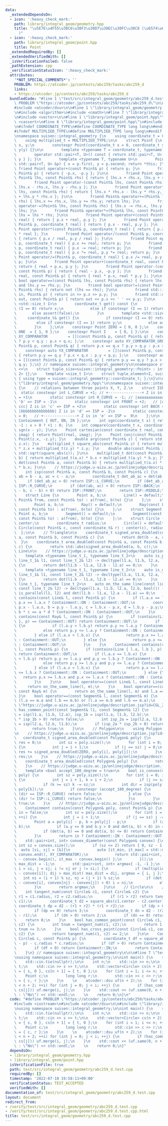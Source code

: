 ```yaml
---
data:
  _extendedDependsOn:
  - icon: ':heavy_check_mark:'
    path: library/integral_geom/geometry.hpp
    title: "\u5E7E\u4F55\u30C6\u30F3\u30D7\u30EC\u30FC\u30C8 (\u6574\u6570\u5EA7\u6A19\
      )"
  - icon: ':heavy_check_mark:'
    path: library/integral_geom/point.hpp
    title: Point
  _extendedRequiredBy: []
  _extendedVerifiedWith: []
  _isVerificationFailed: false
  _pathExtension: cpp
  _verificationStatusIcon: ':heavy_check_mark:'
  attributes:
    '*NOT_SPECIAL_COMMENTS*': ''
    PROBLEM: https://atcoder.jp/contests/abc259/tasks/abc259_d
    links:
    - https://atcoder.jp/contests/abc259/tasks/abc259_d
  bundledCode: "#line 1 \"test/src/integral_geom/geometry/abc259_d.test.cpp\"\n#define\
    \ PROBLEM \"https://atcoder.jp/contests/abc259/tasks/abc259_d\"\n\n#include <iostream>\n\
    #include <atcoder/dsu>\n\n#line 1 \"library/integral_geom/geometry.hpp\"\n\n\n\
    \n#include <algorithm>\n#include <cmath>\n#line 7 \"library/integral_geom/geometry.hpp\"\
    \n#include <vector>\n\n#line 1 \"library/integral_geom/point.hpp\"\n\n\n\n#include\
    \ <cassert>\n#line 6 \"library/integral_geom/point.hpp\"\n#include <utility>\n\
    \n#ifndef COORDINATE_TYPE\n#define COORDINATE_TYPE long long\n#endif // COORDINATE_TYPE\n\
    #ifndef MULTIPLIED_TYPE\n#define MULTIPLIED_TYPE long long\n#endif // MULTIPLIED_TYPE\n\
    \nnamespace suisen::integral_geometry {\n    using coordinate_t = COORDINATE_TYPE;\n\
    \    using multiplied_t = MULTIPLIED_TYPE;\n\n    struct Point {\n        coordinate_t\
    \ x, y;\n        constexpr Point(coordinate_t x = 0, coordinate_t y = 0) : x(x),\
    \ y(y) {}\n\n        template <typename T = coordinate_t, typename U = coordinate_t>\n\
    \        operator std::pair<T, U>() const { return std::pair<T, U> { T{ x }, U{\
    \ y } }; }\n        template <typename T, typename U>\n        Point& operator=(const\
    \ std::pair<T, U> &p) { x = p.first, y = p.second; return *this; }\n\n       \
    \ friend Point operator+(const Point& p) { return p; }\n        friend Point operator-(const\
    \ Point& p) { return { -p.x, -p.y }; }\n\n        friend Point operator+(const\
    \ Point& lhs, const Point& rhs) { return { lhs.x + rhs.x, lhs.y + rhs.y }; }\n\
    \        friend Point operator-(const Point& lhs, const Point& rhs) { return {\
    \ lhs.x - rhs.x, lhs.y - rhs.y }; }\n        friend Point operator*(const Point&\
    \ lhs, const Point& rhs) { return { lhs.x * rhs.x - lhs.y * rhs.y, lhs.x * rhs.y\
    \ + lhs.y * rhs.x }; }\n\n        friend Point& operator+=(Point& lhs, const Point&\
    \ rhs) { lhs.x += rhs.x, lhs.y += rhs.y; return lhs; }\n        friend Point&\
    \ operator-=(Point& lhs, const Point& rhs) { lhs.x -= rhs.x, lhs.y -= rhs.y; return\
    \ lhs; }\n        friend Point& operator*=(Point& lhs, const Point& rhs) { return\
    \ lhs = lhs * rhs; }\n\n        friend Point operator+(const Point& p, coordinate_t\
    \ real) { return { p.x + real, p.y }; }\n        friend Point operator-(const\
    \ Point& p, coordinate_t real) { return { p.x - real, p.y }; }\n        friend\
    \ Point operator*(const Point& p, coordinate_t real) { return { p.x * real, p.y\
    \ * real }; }\n        friend Point operator/(const Point& p, coordinate_t real)\
    \ { return { p.x / real, p.y / real }; }\n\n        friend Point operator+=(Point&\
    \ p, coordinate_t real) { p.x += real; return p; }\n        friend Point operator-=(Point&\
    \ p, coordinate_t real) { p.x -= real; return p; }\n        friend Point operator*=(Point&\
    \ p, coordinate_t real) { p.x *= real, p.y *= real; return p; }\n        friend\
    \ Point operator/=(Point& p, coordinate_t real) { p.x /= real, p.y /= real; return\
    \ p; }\n\n        friend Point operator+(coordinate_t real, const Point& p) {\
    \ return { real + p.x, p.y }; }\n        friend Point operator-(coordinate_t real,\
    \ const Point& p) { return { real - p.x, -p.y }; }\n        friend Point operator*(coordinate_t\
    \ real, const Point& p) { return { real * p.x, real * p.y }; }\n\n        friend\
    \ bool operator==(const Point& lhs, const Point& rhs) { return lhs.x == rhs.x\
    \ and lhs.y == rhs.y; }\n        friend bool operator!=(const Point& lhs, const\
    \ Point& rhs) { return not (lhs == rhs); }\n\n        friend std::istream& operator>>(std::istream&\
    \ in, Point& p) { return in >> p.x >> p.y; }\n        friend std::ostream& operator<<(std::ostream&\
    \ out, const Point& p) { return out << p.x << ' ' << p.y; }\n\n        template\
    \ <std::size_t I>\n        coordinate_t get() const {\n            if constexpr\
    \ (I == 0) return x;\n            else if constexpr (I == 1) return y;\n     \
    \       else assert(false);\n        }\n        template <std::size_t I>\n   \
    \     coordinate_t& get() {\n            if constexpr (I == 0) return x;\n   \
    \         else if constexpr (I == 1) return y;\n            else assert(false);\n\
    \        }\n    };\n\n    constexpr Point ZERO = { 0, 0 };\n    constexpr Point\
    \ ONE  = { 1, 0 };\n    constexpr Point I    = { 0, 1 };\n\n    constexpr auto\
    \ XY_COMPARATOR         = [](const Point& p, const Point& q) { return p.x == q.x\
    \ ? p.y < q.y : p.x < q.x; };\n    constexpr auto XY_COMPARATOR_GREATER = [](const\
    \ Point& p, const Point& q) { return p.x == q.x ? p.y > q.y : p.x > q.x; };\n\
    \    constexpr auto YX_COMPARATOR         = [](const Point& p, const Point& q)\
    \ { return p.y == q.y ? p.x < q.x : p.y < q.y; };\n    constexpr auto YX_COMPARATOR_GREATER\
    \ = [](const Point& p, const Point& q) { return p.y == q.y ? p.x > q.x : p.y >\
    \ q.y; };\n} // namespace suisen::integral_geometry\n\nnamespace std {\n    template\
    \ <>\n    struct tuple_size<suisen::integral_geometry::Point> : integral_constant<size_t,\
    \ 2> {};\n    template <size_t I>\n    struct tuple_element<I, suisen::integral_geometry::Point>\
    \ { using type = suisen::integral_geometry::coordinate_t; };\n}\n\n\n#line 10\
    \ \"library/integral_geom/geometry.hpp\"\n\nnamespace suisen::integral_geometry\
    \ {\n    // relations between three points X, Y, Z.\n    struct ISP {\n      \
    \  static constexpr int L_CURVE = +1; // +---------------+ Z is in 'a' => ISP\
    \ = +1\n        static constexpr int R_CURVE = -1; // |aaaaaaaaaaaaaaa| Z is in\
    \ 'b' => ISP = -1\n        static constexpr int FRONT = +2;   // |ddd X eee Y\
    \ ccc| Z is in 'c' => ISP = +2\n        static constexpr int BACK = -2;    //\
    \ |bbbbbbbbbbbbbbb| Z is in 'd' => ISP = -2\n        static constexpr int MIDDLE\
    \ = 0;   // +---------------+ Z is in 'e' => ISP =  0\n    };\n\n    enum class\
    \ Containment { OUT, ON, IN };\n\n    int sgn(coordinate_t x) { return x < 0 ?\
    \ -1 : x > 0 ? +1 : 0; }\n    int compare(coordinate_t x, coordinate_t y) { return\
    \ sgn(x - y); }\n\n    Point cartesian(const coordinate_t real, const coordinate_t\
    \ imag) { return Point(real, imag); }\n    Point conj(const Point& z) { return\
    \ Point(z.x, -z.y); }\n    double arg(const Point& z) { return std::atan2(z.y,\
    \ z.x); }\n    multiplied_t square_abs(const Point& z) { return multiplied_t(z.x)\
    \ * z.x + multiplied_t(z.y) * z.y; }\n    double abs(const Point& z) { return\
    \ std::sqrt(square_abs(z)); }\n\n    multiplied_t dot(const Point& a, const Point&\
    \ b) { return multiplied_t(a.x) * b.x + multiplied_t(a.y) * b.y; }\n    multiplied_t\
    \ det(const Point& a, const Point& b) { return multiplied_t(a.x) * b.y - multiplied_t(a.y)\
    \ * b.x; }\n\n    // https://judge.u-aizu.ac.jp/onlinejudge/description.jsp?id=CGL_1_C\n\
    \    int isp(const Point& a, const Point& b, const Point& c) {\n        Point\
    \ ab = b - a, ac = c - a;\n        coordinate_t det_ab_ac = det(ab, ac);\n   \
    \     if (det_ab_ac > 0) return ISP::L_CURVE;\n        if (det_ab_ac < 0) return\
    \ ISP::R_CURVE;\n        if (dot(ab, ac) < 0) return ISP::BACK;\n        if (dot(a\
    \ - b, c - b) < 0) return ISP::FRONT;\n        return ISP::MIDDLE;\n    }\n\n\
    \    struct Line {\n        Point a, b;\n        Line() = default;\n        Line(const\
    \ Point& from, const Point& to) : a(from), b(to) {}\n    };\n    struct Ray {\n\
    \        Point a, b;\n        Ray() = default;\n        Ray(const Point& from,\
    \ const Point& to) : a(from), b(to) {}\n    };\n    struct Segment {\n       \
    \ Point a, b;\n        Segment() = default;\n        Segment(const Point& from,\
    \ const Point& to) : a(from), b(to) {}\n    };\n    struct Circle {\n        Point\
    \ center;\n        coordinate_t radius;\n        Circle() = default;\n       \
    \ Circle(const Point& c, const coordinate_t& r) : center(c), radius(r) {}\n  \
    \  };\n\n    // Triangle\n\n    coordinate_t signed_area_doubled(const Point&\
    \ a, const Point& b, const Point& c) {\n        return det(b - a, c - a);\n  \
    \  }\n    coordinate_t area_doubled(const Point& a, const Point& b, const Point&\
    \ c) {\n        return std::abs(signed_area_doubled(a, b, c));\n    }\n\n    //\
    \ Line\n\n    // https://judge.u-aizu.ac.jp/onlinejudge/description.jsp?id=CGL_2_A\n\
    \    template <typename line_t_1, typename line_t_2>\n    auto is_parallel(const\
    \ line_t_1& l1, const line_t_2& l2) -> decltype(l1.a, l1.b, l2.a, l2.b, bool())\
    \ {\n        return det(l1.b - l1.a, l2.b - l2.a) == 0;\n    }\n    // https://judge.u-aizu.ac.jp/onlinejudge/description.jsp?id=CGL_2_A\n\
    \    template <typename line_t_1, typename line_t_2>\n    auto is_orthogonal(const\
    \ line_t_1& l1, const line_t_2& l2) -> decltype(l1.a, l1.b, l2.a, l2.b, bool())\
    \ {\n        return dot(l1.b - l1.a, l2.b - l2.a) == 0;\n    }\n    template <typename\
    \ line_t_1, typename line_t_2>\n    auto on_the_same_line(const line_t_1& l1,\
    \ const line_t_2& l2) -> decltype(l1.a, l1.b, l2.a, l2.b, bool()) {\n        return\
    \ is_parallel(l1, l2) and det(l1.b - l1.a, l2.a - l1.a) == 0;\n    }\n\n    Containment\
    \ contains(const Line& l, const Point& p) {\n        if (l.a.x == l.b.x) return\
    \ p.x == l.a.x ? Containment::ON : Containment::OUT;\n        coordinate_t a =\
    \ p.x - l.a.x, b = p.y - l.a.y, c = l.b.x - p.x, d = l.b.y - p.y;\n        return\
    \ b * c == a * d ? Containment::ON : Containment::OUT;\n    }\n    Containment\
    \ contains(const Ray& l, const Point& p) {\n        if (contains(Line { l.a, l.b\
    \ }, p) == Containment::OUT) return Containment::OUT;\n        if (l.a.x == l.b.x)\
    \ {\n            if (l.a.y < l.b.y) return p.y >= l.a.y ? Containment::ON : Containment::OUT;\n\
    \            else return p.y <= l.a.y ? Containment::ON : Containment::OUT;\n\
    \        } else if (l.a.x < l.b.x) {\n            return p.x >= l.a.x ? Containment::ON\
    \ : Containment::OUT;\n        } else {\n            return p.x <= l.a.x ? Containment::ON\
    \ : Containment::OUT;\n        }\n    }\n    Containment contains(const Segment&\
    \ l, const Point& p) {\n        if (contains(Line { l.a, l.b }, p) == Containment::OUT)\
    \ return Containment::OUT;\n        if (l.a.x == l.b.x) {\n            if (l.a.y\
    \ < l.b.y) return p.y >= l.a.y and p.y <= l.b.y ? Containment::ON : Containment::OUT;\n\
    \            else return p.y >= l.b.y and p.y <= l.a.y ? Containment::ON : Containment::OUT;\n\
    \        } else if (l.a.x < l.b.x) {\n            return p.x >= l.a.x and p.x\
    \ <= l.b.x ? Containment::ON : Containment::OUT;\n        } else {\n         \
    \   return p.x >= l.b.x and p.x <= l.a.x ? Containment::ON : Containment::OUT;\n\
    \        }\n    }\n\n    bool operator==(const Line& l, const Line& m) {\n   \
    \     return on_the_same_line(l, m);\n    }\n    bool operator==(const Ray& l,\
    \ const Ray& m) {\n        return on_the_same_line(l, m) and l.a == m.a;\n   \
    \ }\n    bool operator==(const Segment& l, const Segment& m) {\n        return\
    \ (l.a == m.a and l.b == m.b) or (l.a == m.b and l.b == m.a);\n    }\n\n    //\
    \ \"https://judge.u-aizu.ac.jp/onlinejudge/description.jsp?id=CGL_2_B\"\n    bool\
    \ has_common_point(const Segment& l1, const Segment& l2) {\n        int isp_1a\
    \ = isp(l1.a, l1.b, l2.a), isp_1b = isp(l1.a, l1.b, l2.b);\n        if (isp_1a\
    \ * isp_1b > 0) return false;\n        int isp_2a = isp(l2.a, l2.b, l1.a), isp_2b\
    \ = isp(l2.a, l2.b, l1.b);\n        if (isp_2a * isp_2b > 0) return false;\n \
    \       return true;\n    }\n\n    // Polygon\n\n    using Polygon = std::vector<Point>;\n\
    \n    // https://judge.u-aizu.ac.jp/onlinejudge/description.jsp?id=CGL_3_A\n \
    \   coordinate_t signed_area_doubled(const Polygon& poly) {\n        coordinate_t\
    \ res = 0;\n        int sz = poly.size();\n        for (int i = 0; i < sz; ++i)\
    \ {\n            int j = i + 1;\n            if (j == sz) j = 0;\n           \
    \ res += signed_area_doubled(ZERO, poly[i], poly[j]);\n        }\n        return\
    \ res;\n    }\n    // https://judge.u-aizu.ac.jp/onlinejudge/description.jsp?id=CGL_3_A\n\
    \    coordinate_t area_doubled(const Polygon& poly) {\n        return std::abs(signed_area_doubled(poly));\n\
    \    }\n    // https://judge.u-aizu.ac.jp/onlinejudge/description.jsp?id=CGL_3_B\n\
    \    template <bool accept_180_degree = true>\n    bool is_convex(const Polygon&\
    \ poly) {\n        int sz = poly.size();\n        for (int i = 0; i < sz; ++i)\
    \ {\n            int j = i + 1, k = i + 2;\n            if (j >= sz) j -= sz;\n\
    \            if (k >= sz) k -= sz;\n            int dir = isp(poly[i], poly[j],\
    \ poly[k]);\n            if constexpr (accept_180_degree) {\n                if\
    \ (dir == ISP::R_CURVE) return false;\n            } else {\n                if\
    \ (dir != ISP::L_CURVE) return false;\n            }\n        }\n        return\
    \ true;\n    }\n    // https://judge.u-aizu.ac.jp/onlinejudge/description.jsp?id=CGL_3_C\n\
    \    Containment contains(const Polygon& poly, const Point& p) {\n        bool\
    \ in = false;\n        int sz = poly.size();\n        for (int i = 0; i < sz;\
    \ ++i) {\n            int j = i + 1;\n            if (j == sz) j -= sz;\n    \
    \        Point a = poly[i] - p, b = poly[j] - p;\n            if (a.y > b.y) std::swap(a,\
    \ b);\n            if (a.y <= 0 and b.y > 0 and det(a, b) < 0) in = not in;\n\
    \            if (det(a, b) == 0 and dot(a, b) <= 0) return Containment::ON;\n\
    \        }\n        return in ? Containment::IN : Containment::OUT;\n    }\n\n\
    \    std::pair<int, int> convex_diameter(const Polygon& convex) {\n        const\
    \ int sz = convex.size();\n        if (sz <= 2) return { 0, sz - 1 };\n      \
    \  auto [si, sj] = [&]{\n            auto [it_min, it_max] = std::minmax_element(convex.begin(),\
    \ convex.end(), XY_COMPARATOR);\n            return std::pair<int, int> { it_min\
    \ - convex.begin(), it_max - convex.begin() };\n        }();\n        coordinate_t\
    \ max_dist = -1;\n        std::pair<int, int> argmax{ -1, -1 };\n        for (int\
    \ i = si, j = sj; i != sj or j != si;) {\n            if (multiplied_t dij = square_abs(convex[j]\
    \ - convex[i]); dij > max_dist) max_dist = dij, argmax = { i, j };\n         \
    \   int ni = (i + 1) % sz, nj = (j + 1) % sz;\n            if (det(convex[ni]\
    \ - convex[i], convex[nj] - convex[j]) < 0) i = ni;\n            else j = nj;\n\
    \        }\n        return argmax;\n    }\n\n    // Circle\n\n    // https://judge.u-aizu.ac.jp/onlinejudge/description.jsp?id=CGL_7_A\n\
    \    int tangent_num(const Circle& c1, const Circle& c2) {\n        coordinate_t\
    \ r1 = c1.radius, r2 = c2.radius;\n        if (r1 > r2) return tangent_num(c2,\
    \ c1);\n        coordinate_t d2 = square_abs(c1.center - c2.center);\n       \
    \ coordinate_t dp = d2 - (r1 + r2) * (r1 + r2);\n        if (dp > 0) return 4;\n\
    \        if (dp == 0) return 3;\n        coordinate_t dn = d2 - (r2 - r1) * (r2\
    \ - r1);\n        if (dn > 0) return 2;\n        if (dn == 0) return 1;\n    \
    \    return 0;\n    }\n    bool has_common_point(const Circle& c1, const Circle&\
    \ c2) {\n        int tnum = tangent_num(c1, c2);\n        return 1 <= tnum and\
    \ tnum <= 3;\n    }\n    bool has_cross_point(const Circle& c1, const Circle&\
    \ c2) {\n        return tangent_num(c1, c2) == 2;\n    }\n\n    Containment contains(const\
    \ Circle& c, const Point& p) {\n        coordinate_t df = square_abs(c.center\
    \ - p) - c.radius * c.radius;\n        if (df > 0) return Containment::OUT;\n\
    \        if (df < 0) return Containment::IN;\n        return Containment::ON;\n\
    \    }\n} // namespace suisen::integral_geometry\n\n\n#line 7 \"test/src/integral_geom/geometry/abc259_d.test.cpp\"\
    \nusing namespace suisen::integral_geometry;\n\nint main() {\n    std::ios::sync_with_stdio(false);\n\
    \    std::cin.tie(nullptr);\n\n    int n;\n    std::cin >> n;\n\n    Point s,\
    \ t;\n    std::cin >> s >> t;\n\n    std::vector<Circle> cs(n + 2);\n    cs[0]\
    \ = { s, 0 }, cs[n + 1] = { t, 0 };\n    for (int i = 1; i <= n; ++i) {\n    \
    \    Point c;\n        long long r;\n        std::cin >> c >> r;\n        cs[i]\
    \ = { c, r };\n    }\n    \n    atcoder::dsu uf(n + 2);\n    for (int i = 0; i\
    \ < n + 2; ++i) for (int j = 0; j < i; ++j) {\n        if (has_common_point(cs[i],\
    \ cs[j])) uf.merge(i, j);\n    }\n    std::cout << (uf.same(0, n + 1) ? \"Yes\"\
    \ : \"No\") << std::endl;\n    \n    return 0;\n}\n"
  code: "#define PROBLEM \"https://atcoder.jp/contests/abc259/tasks/abc259_d\"\n\n\
    #include <iostream>\n#include <atcoder/dsu>\n\n#include \"library/integral_geom/geometry.hpp\"\
    \nusing namespace suisen::integral_geometry;\n\nint main() {\n    std::ios::sync_with_stdio(false);\n\
    \    std::cin.tie(nullptr);\n\n    int n;\n    std::cin >> n;\n\n    Point s,\
    \ t;\n    std::cin >> s >> t;\n\n    std::vector<Circle> cs(n + 2);\n    cs[0]\
    \ = { s, 0 }, cs[n + 1] = { t, 0 };\n    for (int i = 1; i <= n; ++i) {\n    \
    \    Point c;\n        long long r;\n        std::cin >> c >> r;\n        cs[i]\
    \ = { c, r };\n    }\n    \n    atcoder::dsu uf(n + 2);\n    for (int i = 0; i\
    \ < n + 2; ++i) for (int j = 0; j < i; ++j) {\n        if (has_common_point(cs[i],\
    \ cs[j])) uf.merge(i, j);\n    }\n    std::cout << (uf.same(0, n + 1) ? \"Yes\"\
    \ : \"No\") << std::endl;\n    \n    return 0;\n}"
  dependsOn:
  - library/integral_geom/geometry.hpp
  - library/integral_geom/point.hpp
  isVerificationFile: true
  path: test/src/integral_geom/geometry/abc259_d.test.cpp
  requiredBy: []
  timestamp: '2022-07-10 19:58:11+09:00'
  verificationStatus: TEST_ACCEPTED
  verifiedWith: []
documentation_of: test/src/integral_geom/geometry/abc259_d.test.cpp
layout: document
redirect_from:
- /verify/test/src/integral_geom/geometry/abc259_d.test.cpp
- /verify/test/src/integral_geom/geometry/abc259_d.test.cpp.html
title: test/src/integral_geom/geometry/abc259_d.test.cpp
---
```

